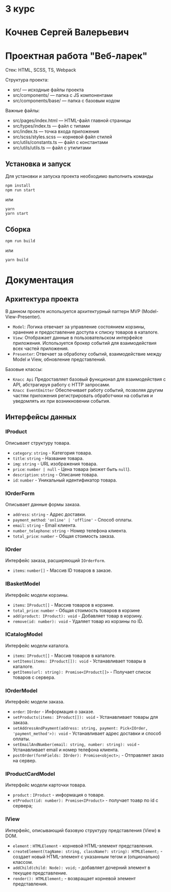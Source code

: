 # 3 курс

# Кочнев Сергей Валерьевич

# Проектная работа "Веб-ларек"

Стек: HTML, SCSS, TS, Webpack

Структура проекта:

- src/ — исходные файлы проекта
- src/components/ — папка с JS компонентами
- src/components/base/ — папка с базовым кодом

Важные файлы:

- src/pages/index.html — HTML-файл главной страницы
- src/types/index.ts — файл с типами
- src/index.ts — точка входа приложения
- src/scss/styles.scss — корневой файл стилей
- src/utils/constants.ts — файл с константами
- src/utils/utils.ts — файл с утилитами

## Установка и запуск

Для установки и запуска проекта необходимо выполнить команды

```
npm install
npm run start
```

или

```
yarn
yarn start
```

## Сборка

```
npm run build
```

или

```
yarn build
```

# Документация

## Архитектура проекта

В данном проекте используется архитектурный паттерн MVP (Model-View-Presenter).

- `Model`: Логика отвечает за управление состоянием корзины, хранение и предоставление доступа к списку товаров в каталоге.
- `View`: Отображает данные в пользовательском интерфейсе приложения. Используется брокер событий для взаимодействия всех частей приложения.
- `Presenter`: Отвечает за обработку событий, взаимодействие между Model и View, обновление представлений.

Базовые классы:

- `Класс Api` Предоставляет базовый функционал для взаимодействия с API, абстрагируя работу с HTTP запросами.
- `Класс EventEmitter` Обеспечивает работу событий, позволяя другим частям приложения регистрировать обработчики на события и уведомлять их при возникновении события.

## Интерфейсы данных

### IProduct

Описывает структуру товара.

- `category`: `string` - Категория товара.
- `title`: `string` - Название товара.
- `img`: `string` - URL изображения товара.
- `price`: `number | null` - Цена товара (может быть `null`).
- `description`: `string` - Описание товара.
- `id`: `number` - Уникальный идентификатор товара.

### IOrderForm

Описывает данные формы заказа.

- `address`: `string` - Адрес доставки.
- `payment_method`: `'online' | 'offline'` - Способ оплаты.
- `email`: `string` - Email клиента.
- `number_telephone`: `string` - Номер телефона клиента.
- `total_price`: `number` - Общая стоимость заказа.

### IOrder

Интерфейс заказа, расширяющий `IOrderForm`.

- `items`: `number[]` - Массив ID товаров в заказе.

### IBasketModel

Интерфейс модели корзины.

- `items`: `IProduct[]` - Массив товаров в корзине.
- `total_price`: `number` - Общая стоимость товаров в корзине
- `add(product: IProduct): void` - Добавляет товар в корзину.
- `remove(id: number): void` - Удаляет товар из корзины по ID.

### ICatalogModel

Интерфейс модели каталога.

- `items`: `IProduct[]` - Массив товаров в каталоге.
- `setItems(items: IProduct[]): void` - Устанавливает товары в каталоге.
- `getItems(url: string): Promise<IProduct[]>` - Получает список товаров с сервера.

### IOrderModel

Интерфейс модели заказа.

- `order`: `IOrder` - Информация о заказе.
- `setProducts(items: IProduct[]): void` - Устанавливает товары для заказа.
- `setAddressAndPayment(address: string, payment: Pick<IOrder, 'payment_method'>): void` - Устанавливает адрес доставки и способ оплаты.
- `setEmailAndNumber(email: string, number: string): void` - Устанавливает email и номер телефона клиента.
- `postOrder(formFields: IOrder): Promise<object>;` - Отправляет заказ на сервер.

### IProductCardModel

Интерфейс модели карточки товара.

- `product` : `IProduct` - информация о товаре.
- `etProduct(id: number): Promise<IProduct>` - получает тоавр по id с сервера;

### IView

Интерфейс, описывающий базовую структуру представления (View) в DOM.

- `element` : `HTMLElement` - корневой HTML-элемент представления.
- `createElement(tagName: string, className?: string): HTMLElement;` - cоздает новый HTML-элемент с указанным тегом и (опционально) классом.
- `addChild(child: Node): void;` - добавляет дочерний элемент в текущее представление.
- `render(): HTMLElement;` - возвращает корневой элемент представления.
